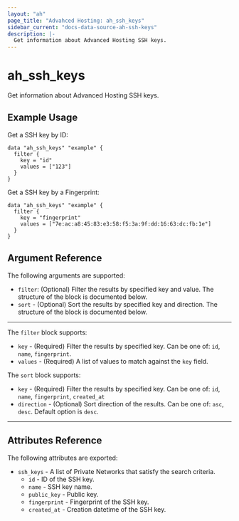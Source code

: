 ```yaml
---
layout: "ah"
page_title: "Advahced Hosting: ah_ssh_keys"
sidebar_current: "docs-data-source-ah-ssh-keys"
description: |-
  Get information about Advanced Hosting SSH keys.
---
```


# ah_ssh_keys

Get information about Advanced Hosting SSH keys.

## Example Usage

Get a SSH key by ID:

```hcl
data "ah_ssh_keys" "example" {
  filter {
    key = "id"
    values = ["123"]
  }
}
```

Get a SSH key by a Fingerprint:

```hcl
data "ah_ssh_keys" "example" {
  filter {
    key = "fingerprint"
    values = ["7e:ac:a8:45:83:e3:58:f5:3a:9f:dd:16:63:dc:fb:1e"]
  }
}
```

## Argument Reference

The following arguments are supported:

* `filter`: (Optional) Filter the results by specified key and value. The structure of the block is documented below.
* `sort` - (Optional) Sort the results by specified key and direction. The structure of the block is documented below.

---

The `filter` block supports:
* `key` - (Required) Filter the results by specified key. Can be one of: `id`, `name`, `fingerprint`.
* `values` - (Required) A list of values to match against the `key` field.

The `sort` block supports:
* `key` - (Required) Filter the results by specified key. Can be one of: `id`, `name`, `fingerprint`, `created_at`
* `direction` - (Optional) Sort direction of the results. Can be one of: `asc`, `desc`. Default option is `desc`.

---

## Attributes Reference

The following attributes are exported:

* `ssh_keys` - A list of Private Networks that satisfy the search criteria.
    * `id` - ID of the SSH key.
    * `name` - SSH key name.
    * `public_key` - Public key.
    * `fingerprint` - Fingerprint of the SSH key.
    * `created_at` - Creation datetime of the SSH key.